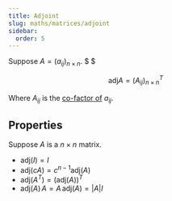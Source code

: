 ```yaml
---
title: Adjoint
slug: maths/matrices/adjoint
sidebar:
  order: 5
---
```


Suppose $A=(a_{ij})_{n\times{n}}$. $ $

```math
\text{adj}A = (A_{ij})_{n\times{n}}^T
```

Where $A_{ij}$ is the
[co-factor of](/maths/matrices/determinant/#co-factor-of-an-element) $a_{ij}$.

## Properties

Suppose $A$ is a $n\times n$ matrix.

- $\text{adj}(I)=I$
- $\text{adj}(cA)=c^{n-1}\text{adj}(A)$
- $\text{adj}(A^T)=(\text{adj}(A))^T$
- $\text{adj}(A)\,A = A\,\text{adj}(A) = \lvert A \rvert I$
